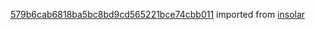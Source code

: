 [579b6cab6818ba5bc8bd9cd565221bce74cbb011](https://github.com/insolar/insolar/commit/579b6cab6818ba5bc8bd9cd565221bce74cbb011) imported from [insolar](https://github.com/insolar/insolar)
